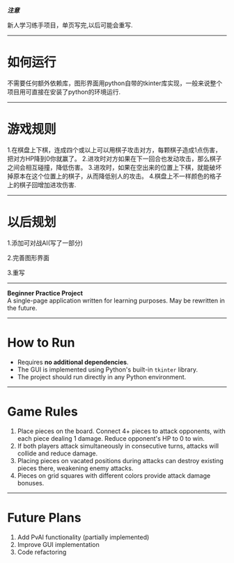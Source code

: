 ***注意***

新人学习练手项目，单页写完,以后可能会重写.

---

# 如何运行

不需要任何额外依赖库，图形界面用python自带的tkinter库实现，一般来说整个项目用可直接在安装了python的环境运行.

---

# 游戏规则

1.在棋盘上下棋，连成四个或以上可以用棋子攻击对方，每颗棋子造成1点伤害，把对方HP降到0你就赢了。
2.进攻时对方如果在下一回合也发动攻击，那么棋子之间会相互碰撞，降低伤害。
3.进攻时，如果在空出来的位置上下棋，就能破坏掉原本在这个位置上的棋子，从而降低别人的攻击。
4.棋盘上不一样颜色的格子上的棋子回增加进攻伤害.

---

# 以后规划

1.添加可对战AI(写了一部分)

2.完善图形界面

3.重写


---

**Beginner Practice Project**  
A single-page application written for learning purposes. May be rewritten in the future.

---

# How to Run  
- Requires **no additional dependencies**.  
- The GUI is implemented using Python's built-in `tkinter` library.  
- The project should run directly in any Python environment.  

---

# Game Rules  
1. Place pieces on the board. Connect 4+ pieces to attack opponents, with each piece dealing 1 damage. Reduce opponent's HP to 0 to win.  
2. If both players attack simultaneously in consecutive turns, attacks will collide and reduce damage.  
3. Placing pieces on vacated positions during attacks can destroy existing pieces there, weakening enemy attacks.  
4. Pieces on grid squares with different colors provide attack damage bonuses.

---

# Future Plans  
1. Add PvAI functionality (partially implemented)  
2. Improve GUI implementation  
3. Code refactoring  
